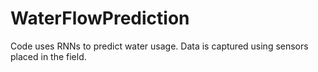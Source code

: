# WaterFlowPrediction
Code uses RNNs to predict water usage. Data is captured using sensors placed in the field.
